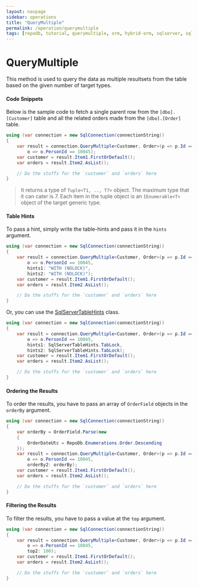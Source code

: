 ```yaml
---
layout: navpage
sidebar: operations
title: "QueryMultiple"
permalink: /operation/querymultiple
tags: [repodb, tutorial, querymultiple, orm, hybrid-orm, sqlserver, sqlite, mysql, postgresql]
---
```


# QueryMultiple

This method is used to query the data as multiple resultsets from the table based on the given number of target types.

#### Code Snippets

Below is the sample code to fetch a single parent row from the `[dbo].[Customer]` table and all the related orders made from the `[dbo].[Order]` table.

```csharp
using (var connection = new SqlConnection(connectionString))
{
    var result = connection.QueryMultiple<Customer, Order>(p => p.Id == 10045,
        o => o.PersonId == 10045);
    var customer = result.Item1.FirstOrDefault();
    var orders = result.Item2.AsList();

    // Do the stuffs for the `customer` and `orders` here
}
```

> It returns a type of `Tuple<T1, .., T7>` object. The maximum type that it can cater is 7. Each item in the tuple object is an `IEnumerable<T>` object of the target generic type.

#### Table Hints

To pass a hint, simply write the table-hints and pass it in the `hints` argument.

```csharp
using (var connection = new SqlConnection(connectionString))
{
    var result = connection.QueryMultiple<Customer, Order>(p => p.Id == 10045,
        o => o.PersonId == 10045,
        hints1: "WITH (NOLOCK)",
        hints2: "WITH (NOLOCK)");
    var customer = result.Item1.FirstOrDefault();
    var orders = result.Item2.AsList();

    // Do the stuffs for the `customer` and `orders` here
}
```

Or, you can use the [SqlServerTableHints](/class/sqlservertablehints) class.

```csharp
using (var connection = new SqlConnection(connectionString))
{
    var result = connection.QueryMultiple<Customer, Order>(p => p.Id == 10045,
        o => o.PersonId == 10045,
        hints1: SqlServerTableHints.TabLock,
        hints2: SqlServerTableHints.TabLock);
    var customer = result.Item1.FirstOrDefault();
    var orders = result.Item2.AsList();

    // Do the stuffs for the `customer` and `orders` here
}
```

#### Ordering the Results

To order the results, you have to pass an array of `OrderField` objects in the `orderBy` argument.

```csharp
using (var connection = new SqlConnection(connectionString))
{
    var orderBy = OrderField.Parse(new
    {
        OrderDateUtc = RepoDb.Enumerations.Order.Descending
    });
    var result = connection.QueryMultiple<Customer, Order>(p => p.Id == 10045,
        o => o.PersonId == 10045,
        orderBy2: orderBy);
    var customer = result.Item1.FirstOrDefault();
    var orders = result.Item2.AsList();

    // Do the stuffs for the `customer` and `orders` here
}
```

#### Filtering the Results

To filter the results, you have to pass a value at the `top` argument.

```csharp
using (var connection = new SqlConnection(connectionString))
{
    var result = connection.QueryMultiple<Customer, Order>(p => p.Id == 10045,
        o => o.PersonId == 10045,
        top2: 100);
    var customer = result.Item1.FirstOrDefault();
    var orders = result.Item2.AsList();

    // Do the stuffs for the `customer` and `orders` here
}
```
